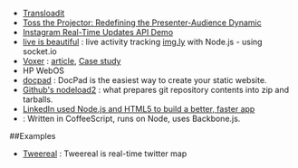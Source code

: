 - [Transloadit](http://transloadit.com/)
- [Toss the Projector: Redefining the Presenter-Audience Dynamic](http://go.donahueapp.com/presentations/view/tosstheprojector/points/1)
- [Instagram Real-Time Updates API Demo](http://demo.instagram.com/)
- [live is beautiful](http://node.9elements.com/) : live activity tracking [img.ly](http://img.ly/) with Node.js - using socket.io
- [Voxer](http://voxer.com/) : [article](http://www.theregister.co.uk/2011/03/01/the_rise_and_rise_of_node_dot_js/), [Case study](http://www.joyentcloud.com/documents/node/casestudy-voxer-20110406.pdf)
- HP WebOS
- [docpad](https://github.com/balupton/docpad) : DocPad is the easiest way to create your static website.
- [Github's nodeload2](https://github.com/blog/900-nodeload2-downloads-reloaded) : what prepares git repository contents into zip and tarballs.
- [LinkedIn used Node.js and HTML5 to build a better, faster app](http://venturebeat.com/2011/08/16/linkedin-node/)
- [](http://adamgent.com/post/10225284147/trello-from-fogcreek-using-nodejs) : Written in CoffeeScript, runs on Node, uses Backbone.js.

##Examples
* [Tweereal](http://tweereal.com/) : Tweereal is real-time twitter map